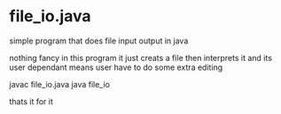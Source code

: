 # file_io.java
simple program that does file input output in java

nothing fancy in this program it just creats a file then interprets it and its user dependant means user have to do some extra editing

javac file_io.java
java file_io

thats it for it
